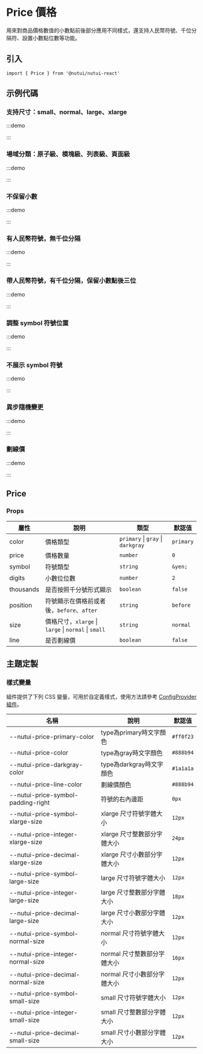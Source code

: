 # Price 價格

用來對商品價格數值的小數點前後部分應用不同樣式，還支持人民幣符號、千位分隔符、設置小數點位數等功能。

## 引入

```tsx
import { Price } from '@nutui/nutui-react'
```

## 示例代碼

### 支持尺寸：small、normal、large、xlarge

:::demo

<CodeBlock src='h5/demo1.tsx'></CodeBlock>

:::

### 場域分類：原子級、模塊級、列表級、頁面級

:::demo

<CodeBlock src='h5/demo9.tsx'></CodeBlock>

:::

### 不保留小數

:::demo

<CodeBlock src='h5/demo2.tsx'></CodeBlock>

:::

### 有人民幣符號，無千位分隔

:::demo

<CodeBlock src='h5/demo3.tsx'></CodeBlock>

:::

### 帶人民幣符號，有千位分隔，保留小數點後三位

:::demo

<CodeBlock src='h5/demo4.tsx'></CodeBlock>

:::

### 調整 symbol 符號位置

:::demo

<CodeBlock src='h5/demo5.tsx'></CodeBlock>

:::

### 不展示 symbol 符號

:::demo

<CodeBlock src='h5/demo6.tsx'></CodeBlock>

:::

### 異步隨機變更

:::demo

<CodeBlock src='h5/demo7.tsx'></CodeBlock>

:::

### 劃線價

:::demo

<CodeBlock src='h5/demo8.tsx'></CodeBlock>

:::

## Price

### Props

| 屬性 | 說明 | 類型 | 默認值 |
| --- | --- | --- | --- |
| color | 價格類型 | `primary` \| `gray` \| `darkgray` | `primary` |
| price | 價格數量 | `number` | `0` |
| symbol | 符號類型 | `string` | `&yen;` |
| digits | 小數位位數 | `number` | `2` |
| thousands | 是否按照千分號形式顯示 | `boolean` | `false` |
| position | 符號顯示在價格前或者後，`before`、`after` | `string` | `before` |
| size | 價格尺寸，`xlarge` \| `large` \| `normal` \| `small` | `string` | `normal` |
| line | 是否劃線價 | `boolean` | `false` |

## 主題定製

### 樣式變量

組件提供了下列 CSS 變量，可用於自定義樣式，使用方法請參考 [ConfigProvider 組件](#/zh-CN/component/configprovider)。

| 名稱 | 說明 | 默認值 |
| --- | --- | --- |
| \--nutui-price-primary-color | type為primary時文字顏色 | `#ff0f23` |
| \--nutui-price-color | type為gray時文字顏色 | `#888b94` |
| \--nutui-price-darkgray-color | type為darkgray時文字顏色 | `#1a1a1a` |
| \--nutui-price-line-color | 劃線價顏色 | `#888b94` |
| \--nutui-price-symbol-padding-right | 符號的右內邊距 | `0px` |
| \--nutui-price-symbol-xlarge-size | xlarge 尺寸符號字體大小 | `12px` |
| \--nutui-price-integer-xlarge-size | xlarge 尺寸整數部分字體大小 | `24px` |
| \--nutui-price-decimal-xlarge-size | xlarge 尺寸小數部分字體大小 | `12px` |
| \--nutui-price-symbol-large-size | large 尺寸符號字體大小 | `12px` |
| \--nutui-price-integer-large-size | large 尺寸整數部分字體大小 | `18px` |
| \--nutui-price-decimal-large-size | large 尺寸小數部分字體大小 | `12px` |
| \--nutui-price-symbol-normal-size | normal 尺寸符號字體大小 | `12px` |
| \--nutui-price-integer-normal-size | normal 尺寸整數部分字體大小 | `16px` |
| \--nutui-price-decimal-normal-size | normal 尺寸小數部分字體大小 | `12px` |
| \--nutui-price-symbol-small-size | small 尺寸符號字體大小 | `12px` |
| \--nutui-price-integer-small-size | small 尺寸整數部分字體大小 | `12px` |
| \--nutui-price-decimal-small-size | small 尺寸小數部分字體大小 | `12px` |
